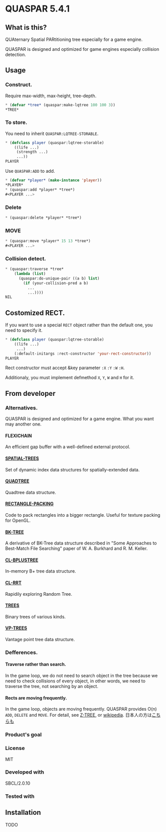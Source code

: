 # QUASPAR 5.4.1
## What is this?
QUAternary Spatial PARtitioning tree especially for a game engine.

QUASPAR is designed and optimized for game engines especially collision detection.

## Usage

### Construct.
Require max-width, max-height, tree-depth.

```lisp
* (defvar *tree* (quaspar:make-lqtree 100 100 3))
*TREE*
```

### To store.
You need to inherit `QUASPAR:LQTREE-STORABLE`.

```lisp
* (defclass player (quaspar:lqtree-storable)
    ((life ...)
     (strength ...)
     ...))
PLAYER
```
Use `QUASPAR:ADD` to add.

```lisp
* (defvar *player* (make-instance 'player))
*PLAYER*
* (quaspar:add *player* *tree*)
#<PLAYER ...>
```

### Delete

```lisp
* (quaspar:delete *player* *tree*)
```

### MOVE

```lisp
* (quaspar:move *player* 15 13 *tree*)
#<PLAYER ...>
```

### Collision detect.

```lisp
* (quaspar:traverse *tree*
    (lambda (list)
      (quaspar:do-unique-pair ((a b) list)
        (if (your-collision-pred a b)
          ...
          ...))))
NIL
```

## Costomized RECT.
If you want to use a special `RECT` object rather than the default one,
you need to specify it.

```lisp
* (defclass player (quaspar:lqtree-storable)
    ((life ...)
     ...)
    (:default-initargs :rect-constructor 'your-rect-constructor))
PLAYER
```

Rect constructor must accept &key parameter `:X` `:Y` `:W` `:H`.

Additionaly, you must implement defmethod `X`, `Y`, `W` and `H` for it.

## From developer
### Alternatives.
QUASPAR is designed and optimized for a game engine.
What you want may another one.

#### FLEXICHAIN
An efficient gap buffer with a well-defined external protocol.

#### [SPATIAL-TREES](https://github.com/rpav/spatial-trees)
Set of dynamic index data structures for spatially-extended data.

#### [QUADTREE](https://github.com/takagi/quadtree)
Quadtree data structure.

#### [RECTANGLE-PACKING](https://github.com/woudshoo/rectangle-packing)
Code to pack rectangles into a bigger rectangle.  Useful for texture packing for OpenGL.

#### [BK-TREE](https://github.com/vy/bk-tree)
A derivative of BK-Tree data structure described in "Some Approaches to Best-Match File Searching" paper of W. A. Burkhard and R. M. Keller.

#### [CL-BPLUSTREE](https://github.com/ebobby/cl-bplustree)
In-memory B+ tree data structure.

#### [CL-RRT](https://github.com/guicho271828/cl-rrt)
Rapidily exploring Random Tree.

#### [TREES](https://github.com/froydnj/trees)
Binary trees of various kinds.

#### [VP-TREES](https://github.com/shamazmazum/vp-trees/)
Vantage point tree data structure.

### Defferences.
#### Traverse rather than search.
In the game loop, we do not need to search object in the tree because
we need to check collisions of every object, in other words,
we need to traverse the tree, not searching by an object.


#### Rects are moving frequently.
In the game loop, objects are moving frequently.
QUASPAR provides O(n) `ADD`, `DELETE` and `MOVE`.
For detail, see [Z-TREE](http://ztreesoft.com/uploads/Z-Tree.pdf),
or [wikipedia](https://en.wikipedia.org/wiki/Z-order_curve).
日本人の方は[こちらも](http://marupeke296.com/COL_2D_No8_QuadTree.html)

### Product's goal

### License
MIT

### Developed with
SBCL/2.0.10

### Tested with

## Installation
TODO
